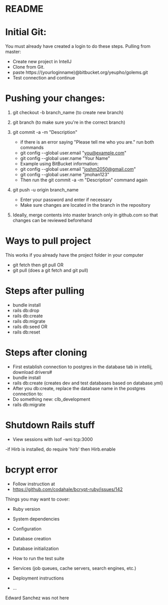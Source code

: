 # README

# Initial Git:
You must already have created a login to do these steps.
Pulling from master:
- Create new project in IntellJ
- Clone from Git.
- paste https://(yourloginname)@bitbucket.org/yeupho/golems.git
- Test connection and continue 

# Pushing your changes:
1. git checkout -b branch_name (to create new branch)
2. git branch (to make sure you're in the correct branch)
3. git commit -a -m "Description"
    * if there is an error saying "Please tell me who you are." run both commands
    * git config --global user.email "you@example.com"
    * git config --global user.name "Your Name"
    * Example using BitBucket information:
    * git config --global user.email "joshm2050@gmail.com"
    * git config --global user.name "jmohan123"
    * Then run the git commit -a -m "Description" command again
4. git push -u origin branch_name
    * Enter your password and enter if necessary
    * Make sure changes are located in the branch in the repository

5. Ideally, merge contents into master branch only in github.com so that changes can be reviewed beforehand

# Ways to pull project 
This works if you already have the project folder in your computer
- git fetch then git pull
OR
- git pull (does a git fetch and git pull) 

# Steps after pulling
- bundle install
- rails db:drop
- rails db:create
- rails db:migrate
- rails db:seed 
OR
- rails db:reset

# Steps after cloning
- First establish connection to postgres in the database tab in intellij, download drivers#
- bundle install
- rails db:create (creates dev and test databases based on database.yml)
- After you db:create, replace the database name in the postgres connection to:
- Do something new: clb_development
- rails db:migrate


# Shutdown Rails stuff
- View sessions with lsof -wni tcp:3000

-if Hirb is installed, do require 'hirb' then Hirb.enable

# bcrypt error
- Follow instruction at 
- https://github.com/codahale/bcrypt-ruby/issues/142

Things you may want to cover:

* Ruby version

* System dependencies

* Configuration

* Database creation

* Database initialization

* How to run the test suite

* Services (job queues, cache servers, search engines, etc.)

* Deployment instructions

* ...


Edward Sanchez was not here

